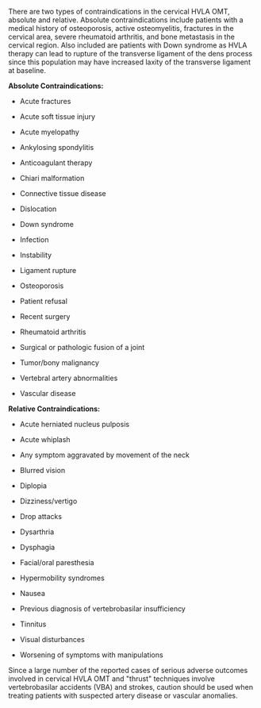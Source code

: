 There are two types of contraindications in the cervical HVLA OMT, absolute and relative. Absolute contraindications include patients with a medical history of osteoporosis, active osteomyelitis, fractures in the cervical area, severe rheumatoid arthritis, and bone metastasis in the cervical region. Also included are patients with Down syndrome as HVLA therapy can lead to rupture of the transverse ligament of the dens process since this population may have increased laxity of the transverse ligament at baseline.

**Absolute Contraindications:**

- Acute fractures

- Acute soft tissue injury

- Acute myelopathy

- Ankylosing spondylitis

- Anticoagulant therapy

- Chiari malformation

- Connective tissue disease

- Dislocation

- Down syndrome

- Infection

- Instability

- Ligament rupture

- Osteoporosis

- Patient refusal

- Recent surgery

- Rheumatoid arthritis

- Surgical or pathologic fusion of a joint

- Tumor/bony malignancy

- Vertebral artery abnormalities

- Vascular disease

**Relative Contraindications:**

- Acute herniated nucleus pulposis

- Acute whiplash

- Any symptom aggravated by movement of the neck

- Blurred vision

- Diplopia

- Dizziness/vertigo

- Drop attacks

- Dysarthria

- Dysphagia

- Facial/oral paresthesia

- Hypermobility syndromes

- Nausea

- Previous diagnosis of vertebrobasilar insufficiency

- Tinnitus

- Visual disturbances

- Worsening of symptoms with manipulations

Since a large number of the reported cases of serious adverse outcomes involved in cervical HVLA OMT and "thrust" techniques involve vertebrobasilar accidents (VBA) and strokes, caution should be used when treating patients with suspected artery disease or vascular anomalies.